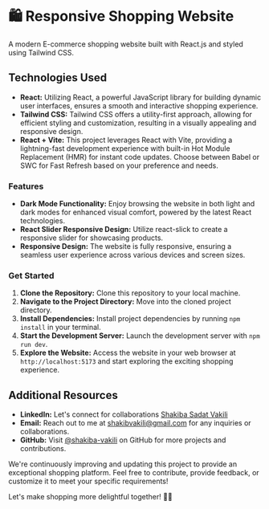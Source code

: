 # 🛍️ Responsive Shopping Website

A modern E-commerce shopping website built with React.js and styled using Tailwind CSS.

## Technologies Used

- **React:** Utilizing React, a powerful JavaScript library for building dynamic user interfaces, ensures a smooth and interactive shopping experience.
- **Tailwind CSS:** Tailwind CSS offers a utility-first approach, allowing for efficient styling and customization, resulting in a visually appealing and responsive design.
- **React + Vite:** This project leverages React with Vite, providing a lightning-fast development experience with built-in Hot Module Replacement (HMR) for instant code updates. Choose between Babel or SWC for Fast Refresh based on your preference and needs.


### Features

- **Dark Mode Functionality:** Enjoy browsing the website in both light and dark modes for enhanced visual comfort, powered by the latest React technologies.
- **React Slider Responsive Design:** Utilize react-slick to create a responsive slider for showcasing products.
- **Responsive Design:** The website is fully responsive, ensuring a seamless user experience across various devices and screen sizes.

### Get Started

1. **Clone the Repository:** Clone this repository to your local machine.
2. **Navigate to the Project Directory:** Move into the cloned project directory.
3. **Install Dependencies:** Install project dependencies by running `npm install` in your terminal.
4. **Start the Development Server:** Launch the development server with `npm run dev`.
5. **Explore the Website:** Access the website in your web browser at `http://localhost:5173` and start exploring the exciting shopping experience.

## Additional Resources

- **LinkedIn:** Let's connect for collaborations [Shakiba Sadat Vakili](https://www.linkedin.com/in/shakiba-vakili/) 
- **Email:** Reach out to me at [shakibvakili@gmail.com](mailto:shakibvakili@gmail.com) for any inquiries or collaborations.
- **GitHub:** Visit [@shakiba-vakili](https://github.com/shakiba-vakili) on GitHub for more projects and contributions.

We're continuously improving and updating this project to provide an exceptional shopping platform. Feel free to contribute, provide feedback, or customize it to meet your specific requirements!

Let's make shopping more delightful together! 🛒✨

